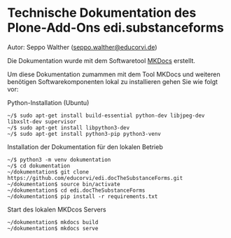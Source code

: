 # Technische Dokumentation des Plone-Add-Ons edi.substanceforms

Autor: Seppo Walther (seppo.walther@educorvi.de)

Die Dokumentation wurde mit dem Softwaretool [MKDocs](https://www.mkdocs.org/) erstellt.

Um diese Dokumentation zumammen mit dem Tool MKDocs und weiteren benötigen Softwarekomponenten lokal 
zu installieren gehen Sie wie folgt vor:

Python-Installation (Ubuntu)

    ~/$ sudo apt-get install build-essential python-dev libjpeg-dev libxslt-dev supervisor
    ~/$ sudo apt-get install libpython3-dev
    ~/$ sudo apt-get install python3-pip python3-venv

Installation der Dokumentation für den lokalen Betrieb

    ~/$ python3 -m venv dokumentation 
    ~/$ cd dokumentation
    ~/dokumentation$ git clone https://github.com/educorvi/edi.docTheSubstanceForms.git 
    ~/dokumentation$ source bin/activate
    ~/dokumentation$ cd edi.docTheSubstanceForms
    ~/dokumentation$ pip install -r requirements.txt

Start des lokalen MKDcos Servers

    ~/dokumentation$ mkdocs build
    ~/dokumentation$ mkdocs serve
